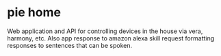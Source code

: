 pie home
========

Web application and API for controlling devices in the house via vera, harmony, etc. Also app 
response to amazon alexa skill request formatting responses to sentences that can be spoken.